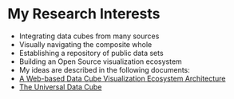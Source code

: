 # My Research Interests

 * Integrating data cubes from many sources
 * Visually navigating the composite whole
 * Establishing a repository of public data sets
 * Building an Open Source visualization ecosystem
 * My ideas are described in the following documents:
 * [A Web-based Data Cube Visualization Ecosystem Architecture](http://curran.github.io/portfolio/2012/A%20Web-based%20Data%20Cube%20Visualization%20Ecosystem%20Architecture.pdf)
 * [The Universal Data Cube](http://curran.github.io/portfolio/2010/Universal%20Data%20Cube.pdf)
